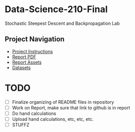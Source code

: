 # Data-Science-210-Final
Stochastic Steepest Descent and Backpropagation Lab

## Project Navigation
- [Project Instructions](FinalProject_Instructions.pdf)
- [Report PDF](report/report.pdf)
- [Report Assets](report/assets/README.md)
- [Datasets](dataset/README.md)

# TODO
- [ ] Finalize organizing of README files in repository
- [ ] Work on Report, make sure that link to github is in report
- [ ] Do hand calculations
- [ ] Upload hand calculations, etc, etc, etc.
- [ ] STUFFZ
